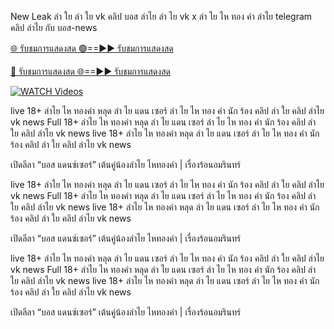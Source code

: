 New Leak ลำ ใย ลำ ใย vk คลิป บอส ลำไย ลํา ไย vk x ลํา ไย ไห ทอง คํา ลำไย telegram คลิป ลำไย กับ บอส-news



[🌐 รับชมการแสดงสด 🟢==►► รับชมการแสดงสด](https://cutt.ly/Qryq7lZj)

[🔴 รับชมการแสดงสด 🌐==►► รับชมการแสดงสด](https://cutt.ly/Qryq7lZj)

[![WATCH Videos](https://i.imgur.com/dJHk4Zq.gif)](https://cutt.ly/Qryq7lZj)



live 18+ ลำไย ไห ทองคำ หลุด ลํา ไย แดน เซอร์ ลํา ไย ไห ทอง คํา นัก ร้อง คลิป ลำ ใย คลิป ลำไย vk news Full 18+ ลำไย ไห ทองคำ หลุด ลํา ไย แดน เซอร์ ลํา ไย ไห ทอง คํา นัก ร้อง คลิป ลำ ใย คลิป ลำไย vk news live 18+ ลำไย ไห ทองคำ หลุด ลํา ไย แดน เซอร์ ลํา ไย ไห ทอง คํา นัก ร้อง คลิป ลำ ใย คลิป ลำไย vk news

เปิดลีลา “บอส แดนซ์เซอร์” เต้นคู่น้องลำไย ไหทองคำ | เรื่องร้อนอมรินทร์

live 18+ ลำไย ไห ทองคำ หลุด ลํา ไย แดน เซอร์ ลํา ไย ไห ทอง คํา นัก ร้อง คลิป ลำ ใย คลิป ลำไย vk news Full 18+ ลำไย ไห ทองคำ หลุด ลํา ไย แดน เซอร์ ลํา ไย ไห ทอง คํา นัก ร้อง คลิป ลำ ใย คลิป ลำไย vk news live 18+ ลำไย ไห ทองคำ หลุด ลํา ไย แดน เซอร์ ลํา ไย ไห ทอง คํา นัก ร้อง คลิป ลำ ใย คลิป ลำไย vk news

เปิดลีลา “บอส แดนซ์เซอร์” เต้นคู่น้องลำไย ไหทองคำ | เรื่องร้อนอมรินทร์

live 18+ ลำไย ไห ทองคำ หลุด ลํา ไย แดน เซอร์ ลํา ไย ไห ทอง คํา นัก ร้อง คลิป ลำ ใย คลิป ลำไย vk news Full 18+ ลำไย ไห ทองคำ หลุด ลํา ไย แดน เซอร์ ลํา ไย ไห ทอง คํา นัก ร้อง คลิป ลำ ใย คลิป ลำไย vk news live 18+ ลำไย ไห ทองคำ หลุด ลํา ไย แดน เซอร์ ลํา ไย ไห ทอง คํา นัก ร้อง คลิป ลำ ใย คลิป ลำไย vk news

เปิดลีลา “บอส แดนซ์เซอร์” เต้นคู่น้องลำไย ไหทองคำ | เรื่องร้อนอมรินทร์